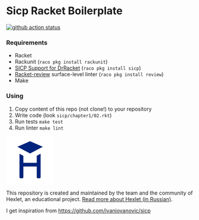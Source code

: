 # Sicp Racket Boilerplate

[![github action status](https://github.com/DmitryBerdnikov/sicp-racket/workflows/Racket%20CI/badge.svg)](https://github.com/DmitryBerdnikov/sicp-racket/actions)

### Requirements

*  Racket
*  Rackunit (`raco pkg install rackunit`)
*  [SICP Support for DrRacket](https://docs.racket-lang.org/sicp-manual/index.html) (`raco pkg install sicp`)
*  [Racket-review](https://github.com/Bogdanp/racket-review) surface-level linter (`raco pkg install review`)
*  Make

### Using

1.  Copy content of this repo (not clone!) to your repository
2.  Write code (look `sicp/chapter1/02.rkt`)
3.  Run tests `make test`
4.  Run linter `make lint`

[![Hexlet Ltd. logo](https://raw.githubusercontent.com/Hexlet/assets/master/images/hexlet_logo128.png)](https://ru.hexlet.io/pages/about?utm_source=github&utm_medium=link&utm_campaign=sicp-racket)

This repository is created and maintained by the team and the community of Hexlet, an educational project. [Read more about Hexlet (in Russian)](https://ru.hexlet.io/pages/about?utm_source=github&utm_medium=link&utm_campaign=sicp-racket).

I get inspiration from https://github.com/ivanjovanovic/sicp

